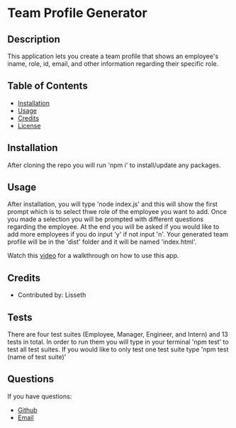 
  
  
  # Team Profile Generator

  ## Description

  This application lets you create a team profile that shows an employee's iname, role, id, email, and other information regarding their specific role.

  ## Table of Contents

  * [Installation](#installation)
  * [Usage](#usage)
  * [Credits](#credits)
  * [License](#license)

  ## Installation

  After cloning the repo you will run 'npm i' to install/update any packages.

  ## Usage

  After installation, you will type 'node index.js' and this will show the first prompt which is to select thwe role of the employee you want to add. Once you made a selection you will be prompted with different questions regarding the employee. At the end you will be asked if you would like to add more employees if you do input 'y' if not input 'n'. Your generated team profile will be in the 'dist' folder and it will be named 'index.html'.

  Watch this [video](https://youtu.be/AKl9k6tiVms) for a walkthrough on how to use this app.


  ## Credits

  * Contributed by: Lisseth


  ## Tests

  There are four test suites (Employee, Manager, Engineer, and Intern) and 13 tests in total. In order to run them you will type in your terminal 'npm test' to test all test suites. If you would like to only test one test suite type 'npm test (name of test suite)'

  ## Questions

  If you have questions:
  * [Github](https://github.com/lissethdiaz)
  * [Email](mailto:lissdiaz15@gmail.com) 
